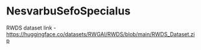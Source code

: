 # NesvarbuSefoSpecialus
RWDS dataset link - https://huggingface.co/datasets/RWGAI/RWDS/blob/main/RWDS_Dataset.zip
